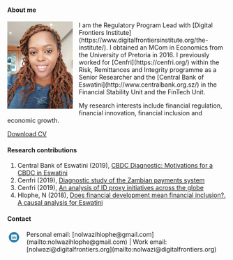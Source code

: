 #### About me
<dl>
<img src="Nolwazi.jpg" style="border: 0pt none; margin-bottom: 1em; float: left; margin-right: 1em;" height="200">
<p style="text-align: left;">
</p>
</dl>
I am the Regulatory Program Lead with [Digital Frontiers Institute](https://www.digitalfrontiersinstitute.org/the-institute/). I obtained an MCom in Economics from the University of Pretoria in 2016. I previously worked for [Cenfri](https://cenfri.org/) within the Risk, Remittances and Integrity programme as a Senior Researcher and the [Central Bank of Eswatini](http://www.centralbank.org.sz/) in the Financial Stability Unit and the FinTech Unit.

My research interests include financial regulation, financial innovation, financial inclusion and economic growth.


[Download CV](https://www.dropbox.com/s/nkzv1ouppfga8gl/NolwaziHlophe_CV.pdf?dl=0)

#### Research contributions

1. Central Bank of Eswatini (2019), [CBDC Diagnostic: Motivations for a CBDC in Eswatini](https://www.centralbank.org.sz/fintech/cbdc/CBE-Cenfri%20CBDC%20Diagnostic_Phase1%20(002).pdf)
2. Cenfri (2019), [Diagnostic study of the Zambian payments system](https://cenfri.org/publications/diagnostic-study-of-the-zambian-payments-system/)
3. Cenfri (2019), [An analysis of ID proxy initiatives across the globe](https://cenfri.org/publications/an-analysis-of-id-proxy-initiatives-across-the-globe/)
4. Hlophe, N (2018), [Does financial development mean financial inclusion?. A causal analysis for Eswatini](https://www.african-review.com/view-paper.php?serial=20191102135807-759399)


#### Contact

<dl>
<a href="https://www.linkedin.com/in/nolwazi-hlophe"> 
<img src="Linkedin-Circle-SM-Button.png" style="border: 0pt none; margin-bottom: 1em; float: left; margin-right: 1em;" width="30" height="30">
<p style="text-align: left;">
</p>
</a>
</dl>
Personal email: [nolwazihlophe@gmail.com](mailto:nolwazihlophe@gmail.com) | Work email: [nolwazi@digitalfrontiers.org](mailto:nolwazi@digitalfrontiers.org) 
